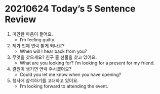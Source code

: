 # 20210624 Today’s 5 Sentence Review



1. 미안한 마음이 들어요.
   - I’m feeling guilty.
2. 제가 언제 연락 받게 되나요?
   - When will I hear back from you?
3. 무엇을 찾으세요? 친구 줄 선물을 찾고 있어요.
   - What are you looking for? I’m looking for a present for my friend.
4. 결원이 생기면 연락 주시겠어요?
   - Could you let me know when you have opening?
5. 행사에 참석하기를 고대하고 있어요.
   - I’m looking forward to attending the event.
